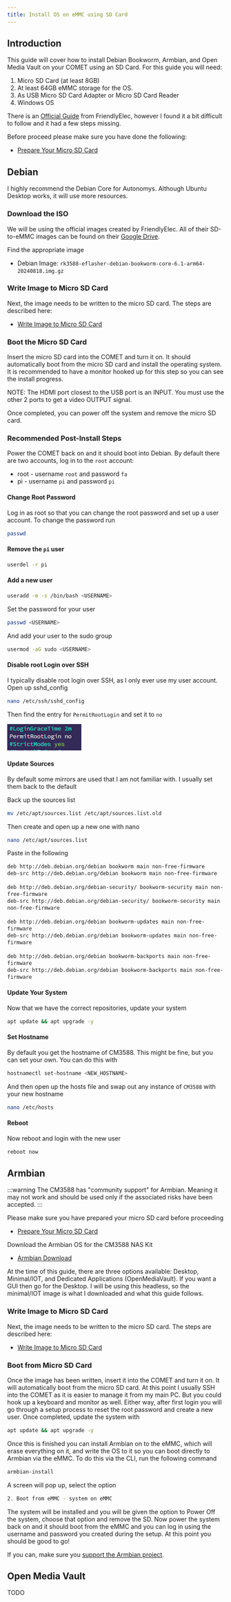 ```yaml
---
title: Install OS on eMMC using SD Card
---
```


## Introduction
This guide will cover how to install Debian Bookworm, Armbian, and Open Media Vault on your COMET using an SD Card. For this guide you will need:
1. Micro SD Card (at least 8GB) 
1. At least 64GB eMMC storage for the OS.
1. As USB Micro SD Card Adapter or Micro SD Card Reader
1. Windows OS

There is an [Official Guide](https://wiki.friendlyelec.com/wiki/index.php/CM3588#Option_1:_Install_OS_via_TF_Card) from FriendlyElec, however I found it a bit difficult to follow and it had a few steps missing.

Before proceed please make sure you have done the following:
* [Prepare Your Micro SD Card](https://hakehardware.github.io/docs/guides/comet/prepare-micro-sd-card)

## Debian
I highly recommend the Debian Core for Autonomys. Although Ubuntu Desktop works, it will use more resources. 

### Download the ISO
We will be using the official images created by FriendlyElec. All of their SD-to-eMMC images can be found on their [Google Drive](https://drive.google.com/drive/folders/1k5M_5s10M_HOoFb-_uZ80_7d6quG7hli). 

Find the appropriate image
* Debian Image: `rk3588-eflasher-debian-bookworm-core-6.1-arm64-20240818.img.gz`

### Write Image to Micro SD Card
Next, the image needs to be written to the micro SD card. The steps are described here:
* [Write Image to Micro SD Card](https://hakehardware.github.io/docs/guides/comet/write-image-to-sd-card)

### Boot the Micro SD Card
Insert the micro SD card into the COMET and turn it on. It should automatically boot from the micro SD card and install the operating system. It is recommended to have a monitor hooked up for this step so you can see the install progress. 

NOTE: The HDMI port closest to the USB port is an INPUT. You must use the other 2 ports to get a video OUTPUT signal. 

Once completed, you can power off the system and remove the micro SD card.

### Recommended Post-Install Steps
Power the COMET back on and it should boot into Debian. By default there are two accounts, log in to the `root` account:
* root - username `root` and password `fa`
* pi - username `pi` and password `pi`

#### Change Root Password
Log in as root so that you can change the root password and set up a user account. To change the password run
```bash
passwd
```

#### Remove the `pi` user
```bash
userdel -r pi
```

#### Add a new user
```bash
useradd -m -s /bin/bash <USERNAME>
```

Set the password for your user
```bash
passwd <USERNAME>
```

And add your user to the sudo group
```bash
usermod -aG sudo <USERNAME>
```

#### Disable root Login over SSH
I typically disable root login over SSH, as I only ever use my user account. Open up sshd_config
```bash
nano /etc/ssh/sshd_config
```

Then find the entry for `PermitRootLogin` and set it to `no`

![root-login-no](/img/install-os-on-comet/root-login-no.png)

#### Update Sources
By default some mirrors are used that I am not familiar with. I usually set them back to the default 

Back up the sources list
```bash
mv /etc/apt/sources.list /etc/apt/sources.list.old
```

Then create and open up a new one with nano
```bash
nano /etc/apt/sources.list
```

Paste in the following
```
deb http://deb.debian.org/debian bookworm main non-free-firmware
deb-src http://deb.debian.org/debian bookworm main non-free-firmware

deb http://deb.debian.org/debian-security/ bookworm-security main non-free-firmware
deb-src http://deb.debian.org/debian-security/ bookworm-security main non-free-firmware

deb http://deb.debian.org/debian bookworm-updates main non-free-firmware
deb-src http://deb.debian.org/debian bookworm-updates main non-free-firmware

deb http://deb.debian.org/debian bookworm-backports main non-free-firmware
deb-src http://deb.debian.org/debian bookworm-backports main non-free-firmware
```

#### Update Your System
Now that we have the correct repositories, update your system
```bash
apt update && apt upgrade -y
```

#### Set Hostname
By default you get the hostname of CM3588. This might be fine, but you can set your own. You can do this with
```bash
hostnamectl set-hostname <NEW_HOSTNAME>
```

And then open up the hosts file and swap out any instance of `CM3588` with your new hostname
```bash
nano /etc/hosts
```

#### Reboot
Now reboot and login with the new user
```bash
reboot now
```

## Armbian
:::warning
The CM3588 has "community support" for Armbian. Meaning it may not work and should be used only if the associated risks have been accepted.
:::

Please make sure you have prepared your micro SD card before proceeding
* [Prepare Your Micro SD Card](https://hakehardware.github.io/docs/guides/comet/prepare-micro-sd-card)

Download the Armbian OS for the CM3588 NAS Kit
* [Armbian Download](https://www.armbian.com/nanopc-cm3588-nas/)

At the time of this guide, there are three options available: Desktop, Minimal/IOT, and Dedicated Applications (OpenMediaVault). If you want a GUI then go for the Desktop. I will be using this headless, so the minimal/IOT image is what I downloaded and what this guide follows.

### Write Image to Micro SD Card
Next, the image needs to be written to the micro SD card. The steps are described here:
* [Write Image to Micro SD Card](https://hakehardware.github.io/docs/guides/comet/write-image-to-sd-card)

### Boot from Micro SD Card
Once the image has been written, insert it into the COMET and turn it on. It will automatically boot from the micro SD card. At this point I usually SSH into the COMET as it is easier to manage it from my main PC. But you could hook up a keyboard and monitor as well. Either way, after first login you will go through a setup process to reset the root password and create a new user. Once completed, update the system with
```bash
apt update && apt upgrade -y
```

Once this is finished you can install Armbian on to the eMMC, which will erase everything on it, and write the OS to it so you can boot directly to Armbian via the eMMC. To do this via the CLI, run the following command
```bash
armbian-install
```

A screen will pop up, select the option
```bash
2. Boot from eMMC - system on eMMC
```

The system will be installed and you will be given the option to Power Off the system, choose that option and remove the SD. Now power the system back on and it should boot from the eMMC and you can log in using the username and password you created during the setup. At this point you should be good to go!

If you can, make sure you [support the Armbian project](https://www.armbian.com/newsflash/armbian-needs-your-help/).


## Open Media Vault

TODO